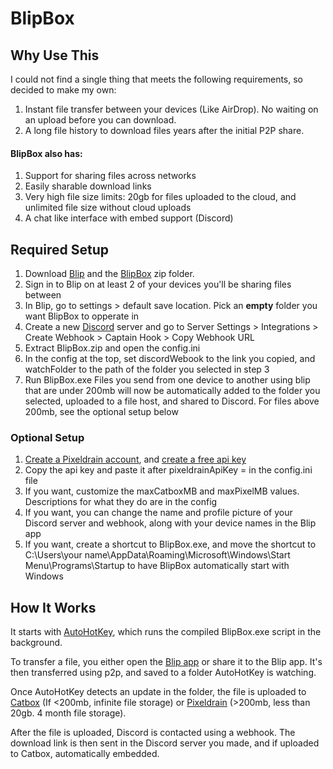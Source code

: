 # BlipBox
## Why Use This

I could not find a single thing that meets the following requirements, so decided to make my own:
1. Instant file transfer between your devices (Like AirDrop). No waiting on an upload before you can download.
2. A long file history to download files years after the initial P2P share.

#### BlipBox also has:

1. Support for sharing files across networks
2. Easily sharable download links
3. Very high file size limits: 20gb for files uploaded to the cloud, and unlimited file size without cloud uploads
4. A chat like interface with embed support (Discord)

## Required Setup
1. Download [Blip](https://blip.net/download) and the [BlipBox](https://github.com/Kn0tzer/BlipBox/releases) zip folder.
2. Sign in to Blip on at least 2 of your devices you'll be sharing files between
3. In Blip, go to settings > default save location. Pick an **empty** folder you want BlipBox to opperate in
4. Create a new [Discord](https://discord.com/app) server and go to Server Settings > Integrations > Create Webhook > Captain Hook > Copy Webhook URL
5. Extract BlipBox.zip and open the config.ini
6. In the config at the top, set discordWebook to the link you copied, and watchFolder to the path of the folder you selected in step 3
7. Run BlipBox.exe
Files you send from one device to another using blip that are under 200mb will now be automatically added to the folder you selected, uploaded to a file host, and shared to Discord. For files above 200mb, see the optional setup below

### Optional Setup
1. [Create a Pixeldrain account](https://pixeldrain.com/register), and [create a free api key](https://pixeldrain.com/user/api_keys)
2. Copy the api key and paste it after pixeldrainApiKey = in the config.ini file
3. If you want, customize the maxCatboxMB and maxPixelMB values. Descriptions for what they do are in the config
4. If you want, you can change the name and profile picture of your Discord server and webhook, along with your device names in the Blip app
5. If you want, create a shortcut to BlipBox.exe, and move the shortcut to C:\Users\your name\AppData\Roaming\Microsoft\Windows\Start Menu\Programs\Startup to have BlipBox automatically start with Windows

## How It Works
It starts with [AutoHotKey](https://www.autohotkey.com/), which runs the compiled BlipBox.exe script in the background.

To transfer a file, you either open the [Blip app](https://blip.net/) or share it to the Blip app. It's then transferred using p2p, and saved to a folder AutoHotKey is watching.

Once AutoHotKey detects an update in the folder, the file is uploaded to [Catbox](https://catbox.moe/) (If <200mb, infinite file storage) or [Pixeldrain](https://pixeldrain.com/) (>200mb, less than 20gb. 4 month file storage).

After the file is uploaded, Discord is contacted using a webhook. The download link is then sent in the Discord server you made, and if uploaded to Catbox, automatically embedded.
